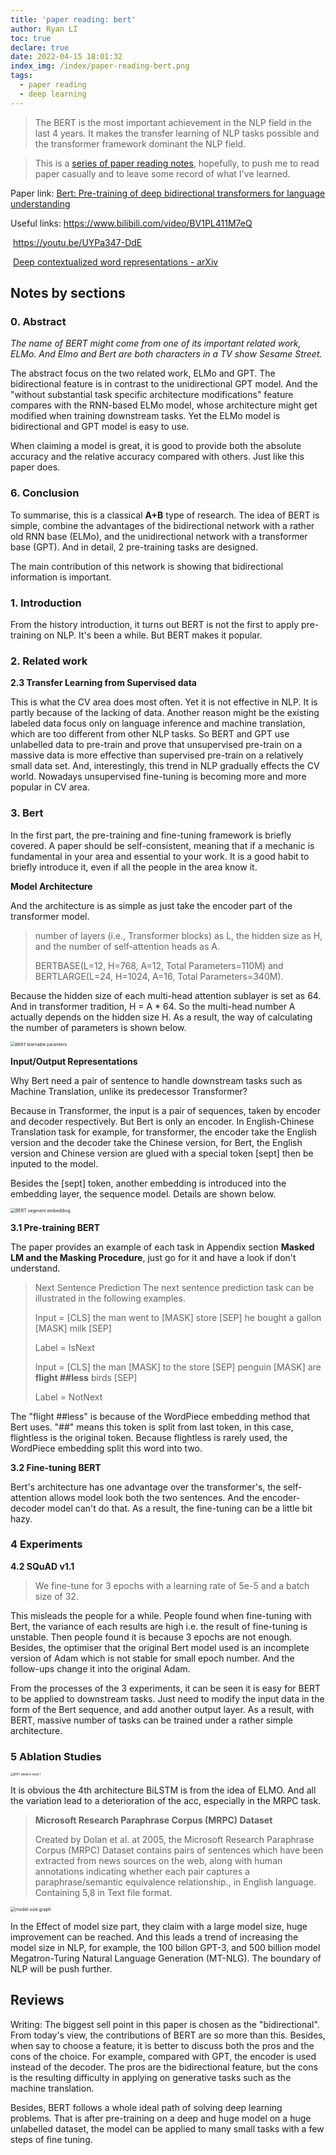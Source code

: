 ```yaml
---
title: 'paper reading: bert'
author: Ryan LI
toc: true
declare: true
date: 2022-04-15 18:01:32
index_img: /index/paper-reading-bert.png
tags:
  - paper reading
  - deep learning
---
```

>The BERT is the most important achievement in the NLP field in the last 4 years. It makes the transfer learning of NLP tasks possible and the transformer framework dominant the NLP field.

> This is a [series of paper reading notes](https://daydreamatnight.github.io/2022/04/02/paper-reading-start/), hopefully, to push me to read paper casually and to leave some record of what I've learned.

<!-- more -->

Paper link: [Bert: Pre-training of deep bidirectional transformers for language understanding](https://arxiv.org/abs/1810.04805)

Useful links: https://www.bilibili.com/video/BV1PL411M7eQ

​					https://youtu.be/UYPa347-DdE

​					[Deep contextualized word representations - arXiv](https://arxiv.org/abs/1802.05365)

## Notes by sections

### 0. Abstract 

*The name of BERT might come from one of its important related work, ELMo. And Elmo and Bert are both characters in a TV show Sesame Street.*

The abstract focus on the two related work, ELMo and GPT. The bidirectional feature is in contrast to the unidirectional GPT model. And the "without substantial task specific architecture modifications" feature compares with the RNN-based ELMo model, whose architecture might get modified when training downstream tasks. Yet the ELMo model is bidirectional and GPT model is easy to use.

When claiming a model is great, it is good to provide both the absolute accuracy and the relative accuracy compared with others. Just like this paper does.

### 6. Conclusion 

To summarise, this is a classical **A+B** type of research. The idea of BERT is simple, combine the advantages of the bidirectional network with a rather old RNN base (ELMo), and the unidirectional network with a transformer base (GPT). And in detail, 2 pre-training tasks are designed. 

The main contribution of this network is showing that bidirectional information is important.

### 1. Introduction

From the history introduction, it turns out BERT is not the first to apply pre-training on NLP. It's been a while. But BERT makes it popular. 

### 2. Related work

**2.3 Transfer Learning from Supervised data**

This is what the CV area does most often. Yet it is not effective in NLP. It is partly because of the lacking of data. Another reason might be the existing labeled data focus only on language inference and machine translation, which are too different from other NLP tasks. So BERT and GPT use unlabelled data to pre-train and prove that unsupervised pre-train on a massive data is more effective than supervised pre-train on a relatively small data set. And, interestingly, this trend in NLP gradually effects the CV world. Nowadays unsupervised fine-tuning is becoming more and more popular in CV area.

### 3. Bert

In the first part, the pre-training and fine-tuning framework is briefly covered. A paper should be self-consistent, meaning that if a mechanic is fundamental in your area and essential to your work. It is a good habit to briefly introduce it, even if all the people in the area know it.

**Model Architecture**

And the architecture is as simple as just take the encoder part of the transformer model.

> number of layers (i.e., Transformer blocks) as L, the hidden size as H, and the number of self-attention heads as A.
>
> BERTBASE(L=12, H=768, A=12, Total Parameters=110M) and BERTLARGE(L=24, H=1024, A=16, Total Parameters=340M).

Because the hidden size of each multi-head attention sublayer is set as 64. And in transformer tradition, H = A * 64. So the multi-head number A actually depends on the hidden size H. As a result, the way of calculating the number of parameters is shown below.

<img src="BERT learnable paramters.png" alt="BERT learnable paramters" style="zoom:48%;" />

**Input/Output Representations**

Why Bert need a pair of sentence to handle downstream tasks such as Machine Translation, unlike its predecessor Transformer?

Because in Transformer, the input is a pair of sequences, taken by encoder and decoder respectively. But Bert is only an encoder. In English-Chinese Translation task for example, for transformer, the encoder take the English version and the decoder take the Chinese version, for Bert, the English version and Chinese version are glued with a special token [sept] then be inputed to the model. 

Besides the [sept] token, another embedding is introduced into the embedding layer, the sequence model. Details are shown below.

<img src="BERT segment embedding.png" alt="BERT segment embedding" style="zoom:50%;" />

**3.1 Pre-training BERT**

The paper provides an example of each task in Appendix section **Masked LM and the Masking Procedure**, just go for it and have a look if don't understand.

> Next Sentence Prediction The next sentence prediction task can be illustrated in the following examples. 
>
> Input = [CLS] the man went to [MASK] store [SEP] he bought a gallon [MASK] milk [SEP] 
>
> Label = IsNext 
>
> Input = [CLS] the man [MASK] to the store [SEP] penguin [MASK] are **flight ##less** birds [SEP] 
>
> Label = NotNext

The "flight ##less" is because of the WordPiece embedding method that Bert uses. "##" means this token is split from last token, in this case, flightless is the original token. Because flightless is rarely used, the WordPiece embedding split this word into two.

**3.2 Fine-tuning BERT**

Bert's architecture has one advantage over the transformer's, the self-attention allows model look both the two sentences. And the encoder-decoder model can't do that. As a result, the fine-tuning can be a little bit hazy.

### 4 Experiments

**4.2 SQuAD v1.1**

> We fine-tune for 3 epochs with a learning rate of 5e-5 and a batch size of 32.

This misleads the people for a while. People found when fine-tuning with Bert, the variance of each results are high i.e. the result of fine-tuning is unstable. Then people found it is because 3 epochs are not enough. Besides, the optimiser that the original Bert model used is an incomplete version of Adam which is not stable for small epoch number. And the follow-ups change it into the original Adam.

From the processes of the 3 experiments, it can be seen it is easy for BERT to be applied to downstream tasks. Just need to modify the input data in the form of the Bert sequence, and add another output layer. As a result, with BERT, massive number of tasks can be trained under a rather simple architecture.

### 5 Ablation Studies

<img src="BERT alibation study 1.png" alt="BERT alibation study 1" style="zoom:30%;" />

It is obvious the 4th architecture BiLSTM is from the idea of ELMO. And all the variation lead to a deterioration of the acc, especially in the MRPC task.

> **Microsoft Research Paraphrase Corpus (MRPC) Dataset**
>
> Created by Dolan et al. at 2005, the Microsoft Research Paraphrase Corpus (MRPC) Dataset contains pairs of sentences which have been extracted from news sources on the web, along with human annotations indicating whether each pair captures a paraphrase/semantic equivalence relationship., in English language. Containing 5,8 in Text file format.



<img src="model size graph.webp" alt="model size graph" style="zoom:50%;" />

In the Effect of model size part, they claim with a large model size, huge improvement can be reached.  And this leads a trend of increasing the model size in NLP, for example, the 100 billon GPT-3, and 500 billion model Megatron-Turing Natural Language Generation (MT-NLG). The boundary of NLP will be push further. 

## Reviews

Writing: The biggest sell point in this paper is chosen as the "bidirectional". From today's view, the contributions of BERT are so more than this. Besides, when say to choose a feature, it is better to discuss both the pros and the cons of the choice. For example, compared with GPT, the encoder is used instead of the decoder. The pros are the bidirectional feature, but the cons is the resulting difficulty in applying on generative tasks such as the machine translation. 

Besides, BERT follows a whole ideal path of solving deep learning problems. That is after pre-training on a deep and huge model on a huge unlabelled dataset, the model can be applied to many small tasks with a few steps of fine tuning.
